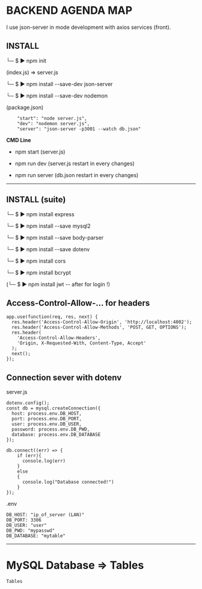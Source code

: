 # BACKEND AGENDA MAP

I use json-server in mode development with axios services (front).

## INSTALL

└─ $ ▶ npm init

(index.js) => server.js

└─ $ ▶ npm install --save-dev json-server

└─ $ ▶ npm install --save-dev nodemon

(package.json)

```
	"start": "node server.js",
	"dev": "nodemon server.js",
	"server": "json-server -p3001 --watch db.json"
```

**CMD Line**

- npm start (server.js)

- npm run dev (server.js restart in every changes)

- npm run server (db.json restart in every changes)

---

## INSTALL (suite)

└─ $ ▶ npm install express

└─ $ ▶ npm install --save mysql2

└─ $ ▶ npm install --save body-parser

└─ $ ▶ npm install --save dotenv

└─ $ ▶ npm install cors

└─ $ ▶ npm install bcrypt

(└─ $ ▶ npm install jwt -- after for login !)


## Access-Control-Allow-... for headers

```
app.use(function(req, res, next) {
  res.header('Access-Control-Allow-Origin', 'http://localhost:4002');
  res.header('Access-Control-Allow-Methods', 'POST, GET, OPTIONS');
  res.header(
    'Access-Control-Allow-Headers',
    'Origin, X-Requested-With, Content-Type, Accept'
  );
  next();
});
```

## Connection sever with dotenv

server.js

```
dotenv.config();
const db = mysql.createConnection({
  host: process.env.DB_HOST,
  port: process.env.DB_PORT,
  user: process.env.DB_USER,
  password: process.env.DB_PWD,
  database: process.env.DB_DATABASE
});

db.connect((err) => {
    if (err){
      console.log(err)
    }
    else
    {
      console.log("Database connected!")
    }
});
```

.env

```
DB_HOST: "ip_of_server (LAN)"
DB_PORT: 3306
DB_USER: "user"
DB_PWD: "mypasswd"
DB_DATABASE: "mytable"
```


---

# MySQL Database => Tables

```
Tables
```
